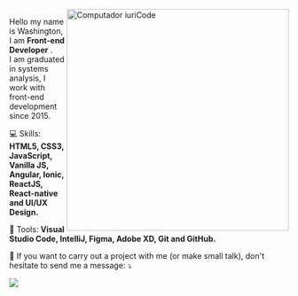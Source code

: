 <img src="https://raw.githubusercontent.com/MicaelliMedeiros/micaellimedeiros/master/image/computer-illustration.png" min-width="400px" max-width="400px" width="400px" align="right" alt="Computador iuriCode">

<p align="left"> 
  Hello my name is Washington, I am <strong>Front-end Developer</strong> .<br>
  I am graduated in systems analysis, I work with front-end development since 2015.
</p>

<p align="left">
  💻 Skills: <strong>HTML5, CSS3, JavaScript, Vanilla JS, Angular, Ionic, ReactJS, React-native and UI/UX Design.</strong>
</p>

<p align="left">
  💼 Tools: <strong>Visual Studio Code, IntelliJ, Figma, Adobe XD, Git and GitHub.</strong>
</p>

<p align="left">
  💌 If you want to carry out a project with me (or make small talk), don't hesitate to send me a message: ⤵️
</p>

<p align="left">
  
  <a href="https://www.linkedin.com/in/washington-junio-bsb/" alt="Linkedin">
  <img src="https://img.shields.io/badge/-Linkedin-0e76a8?style=for-the-badge&logo=Linkedin&logoColor=white&link=https://www.linkedin.com/in/washington-junio-bsb/" /></a>

 
</p>  
